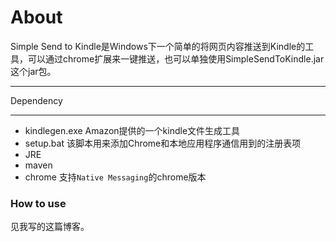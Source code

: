 About
==========

Simple Send to Kindle是Windows下一个简单的将网页内容推送到Kindle的工具，可以通过chrome扩展来一键推送，也可以单独使用SimpleSendToKindle.jar这个jar包。

----------

Dependency

----------

- kindlegen.exe Amazon提供的一个kindle文件生成工具
- setup.bat 该脚本用来添加Chrome和本地应用程序通信用到的注册表项
- JRE
- maven
- chrome 支持`Native Messaging`的chrome版本

### How to use

见我写的这篇博客。

